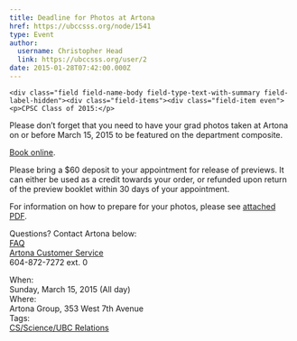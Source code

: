 ```yaml
---
title: Deadline for Photos at Artona 
href: https://ubccsss.org/node/1541
type: Event
author:
  username: Christopher Head
  link: https://ubccsss.org/user/2
date: 2015-01-28T07:42:00.000Z
---
```



    <div class="field field-name-body field-type-text-with-summary field-label-hidden"><div class="field-items"><div class="field-item even"><p>CPSC Class of 2015:</p>
<p>Please don&#x2019;t forget that you need to have your grad photos taken at Artona on or before March 15, 2015 to be featured on the department composite.</p>
<p><a href="http://ubc-compsci.artona.timetrade.com">Book online</a>.</p>
<p>Please bring a $60 deposit to your appointment for release of previews. It can either be used as a credit towards your order, or refunded upon return of the preview booklet within 30 days of your appointment.</p>
<p>For information on how to prepare for your photos, please see <a href="/files/2015-artona-info.pdf">attached PDF</a>.</p>
<p>Questions? Contact Artona below:<br>
<a href="http://artonagroup.com/faq">FAQ</a><br>
<a href="/cdn-cgi/l/email-protection#12716160527360667d7c7375607d67623c717d7f">Artona Customer Service</a><br>
604-872-7272 ext. 0</p>
</div></div></div><div class="field field-name-field-dates field-type-datetime field-label-above"><div class="field-label">When:&#xA0;</div><div class="field-items"><div class="field-item even"><span class="date-display-single">Sunday, March 15, 2015 (All day)</span></div></div></div><div class="field field-name-field-location field-type-text field-label-above"><div class="field-label">Where:&#xA0;</div><div class="field-items"><div class="field-item even">Artona Group, 353 West 7th Avenue</div></div></div>    <footer>
    <div class="field field-name-field-tags field-type-taxonomy-term-reference field-label-above"><div class="field-label">Tags:&#xA0;</div><div class="field-items"><div class="field-item even"><a href="/taxonomy/term/1">CS/Science/UBC Relations</a></div></div></div>      </footer>
    